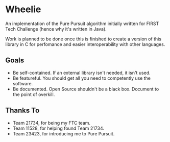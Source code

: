 # Wheelie
An implementation of the Pure Pursuit algorithm initially written for FIRST Tech Challenge (hence why it's written in Java).

Work is planned to be done once this is finished to create a version of this library in C for perfomance and easier interoperability with other languages.

## Goals
- Be self-contained. If an external library isn't needed, it isn't used.
- Be featureful. You should get all you need to competently use the software.
- Be documented. Open Source shouldn't be a black box. Document to the point of overkill.

## Thanks To
- Team 21734, for being my FTC team.
- Team 11528, for helping found Team 21734.
- Team 23423, for introducing me to Pure Pursuit.
